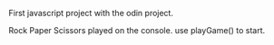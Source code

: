First javascript project with the odin project.

Rock Paper Scissors played on the console. use playGame() to start.